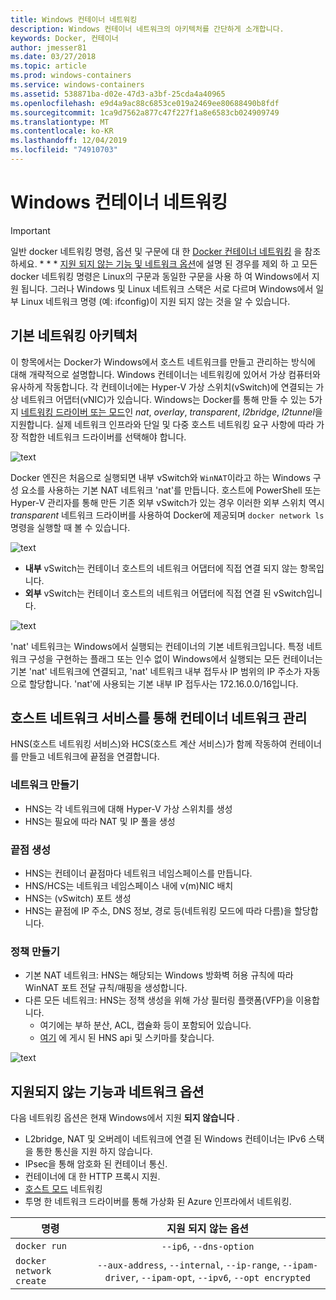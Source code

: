 ```yaml
---
title: Windows 컨테이너 네트워킹
description: Windows 컨테이너 네트워크의 아키텍처를 간단하게 소개합니다.
keywords: Docker, 컨테이너
author: jmesser81
ms.date: 03/27/2018
ms.topic: article
ms.prod: windows-containers
ms.service: windows-containers
ms.assetid: 538871ba-d02e-47d3-a3bf-25cda4a40965
ms.openlocfilehash: e9d4a9ac88c6853ce019a2469ee80688490b8fdf
ms.sourcegitcommit: 1ca9d7562a877c47f227f1a8e6583cb024909749
ms.translationtype: MT
ms.contentlocale: ko-KR
ms.lasthandoff: 12/04/2019
ms.locfileid: "74910703"
---
```

# <a name="windows-container-networking"></a>Windows 컨테이너 네트워킹

>[!IMPORTANT]
>일반 docker 네트워킹 명령, 옵션 및 구문에 대 한 [Docker 컨테이너 네트워킹](https://docs.docker.com/engine/userguide/networking/) 을 참조 하세요. * * * [지원 되지 않는 기능 및 네트워크 옵션](#unsupported-features-and-network-options)에 설명 된 경우를 제외 하 고 모든 docker 네트워킹 명령은 Linux의 구문과 동일한 구문을 사용 하 여 Windows에서 지원 됩니다. 그러나 Windows 및 Linux 네트워크 스택은 서로 다르며 Windows에서 일부 Linux 네트워크 명령 (예: ifconfig)이 지원 되지 않는 것을 알 수 있습니다.

## <a name="basic-networking-architecture"></a>기본 네트워킹 아키텍처

이 항목에서는 Docker가 Windows에서 호스트 네트워크를 만들고 관리하는 방식에 대해 개략적으로 설명합니다. Windows 컨테이너는 네트워킹에 있어서 가상 컴퓨터와 유사하게 작동합니다. 각 컨테이너에는 Hyper-V 가상 스위치(vSwitch)에 연결되는 가상 네트워크 어댑터(vNIC)가 있습니다. Windows는 Docker를 통해 만들 수 있는 5가지 [네트워킹 드라이버 또는 모드](./network-drivers-topologies.md)인 *nat*, *overlay*, *transparent*, *l2bridge*, *l2tunnel*을 지원합니다. 실제 네트워크 인프라와 단일 및 다중 호스트 네트워킹 요구 사항에 따라 가장 적합한 네트워크 드라이버를 선택해야 합니다.

![text](media/windowsnetworkstack-simple.png)

Docker 엔진은 처음으로 실행되면 내부 vSwitch와 `WinNAT`이라고 하는 Windows 구성 요소를 사용하는 기본 NAT 네트워크 'nat'를 만듭니다. 호스트에 PowerShell 또는 Hyper-V 관리자를 통해 만든 기존 외부 vSwitch가 있는 경우 이러한 외부 스위치 역시 *transparent* 네트워크 드라이버를 사용하여 Docker에 제공되며 ``docker network ls`` 명령을 실행할 때 볼 수 있습니다.  

![text](media/docker-network-ls.png)

- **내부** vSwitch는 컨테이너 호스트의 네트워크 어댑터에 직접 연결 되지 않는 항목입니다.
- **외부** vSwitch는 컨테이너 호스트의 네트워크 어댑터에 직접 연결 된 vSwitch입니다.

![text](media/get-vmswitch.png)

'nat' 네트워크는 Windows에서 실행되는 컨테이너의 기본 네트워크입니다. 특정 네트워크 구성을 구현하는 플래그 또는 인수 없이 Windows에서 실행되는 모든 컨테이너는 기본 'nat' 네트워크에 연결되고, 'nat' 네트워크 내부 접두사 IP 범위의 IP 주소가 자동으로 할당합니다. 'nat'에 사용되는 기본 내부 IP 접두사는 172.16.0.0/16입니다. 

## <a name="container-network-management-with-host-network-service"></a>호스트 네트워크 서비스를 통해 컨테이너 네트워크 관리

HNS(호스트 네트워킹 서비스)와 HCS(호스트 계산 서비스)가 함께 작동하여 컨테이너를 만들고 네트워크에 끝점을 연결합니다.

### <a name="network-creation"></a>네트워크 만들기

- HNS는 각 네트워크에 대해 Hyper-V 가상 스위치를 생성
- HNS는 필요에 따라 NAT 및 IP 풀을 생성

### <a name="endpoint-creation"></a>끝점 생성

- HNS는 컨테이너 끝점마다 네트워크 네임스페이스를 만듭니다.
- HNS/HCS는 네트워크 네임스페이스 내에 v(m)NIC 배치
- HNS는 (vSwitch) 포트 생성
- HNS는 끝점에 IP 주소, DNS 정보, 경로 등(네트워킹 모드에 따라 다름)을 할당합니다.

### <a name="policy-creation"></a>정책 만들기

- 기본 NAT 네트워크: HNS는 해당되는 Windows 방화벽 허용 규칙에 따라 WinNAT 포트 전달 규칙/매핑을 생성합니다.
- 다른 모든 네트워크: HNS는 정책 생성을 위해 가상 필터링 플랫폼(VFP)을 이용합니다.
    - 여기에는 부하 분산, ACL, 캡슐화 등이 포함되어 있습니다.
    - [여기](https://docs.microsoft.com/en-us/windows-server/networking/technologies/hcn/hcn-top) 에 게시 된 HNS api 및 스키마를 찾습니다.

![text](media/HNS-Management-Stack.png)

## <a name="unsupported-features-and-network-options"></a>지원되지 않는 기능과 네트워크 옵션

다음 네트워킹 옵션은 현재 Windows에서 지원 **되지 않습니다** .

- L2bridge, NAT 및 오버레이 네트워크에 연결 된 Windows 컨테이너는 IPv6 스택을 통한 통신을 지원 하지 않습니다.
- IPsec을 통해 암호화 된 컨테이너 통신.
- 컨테이너에 대 한 HTTP 프록시 지원.
- [호스트 모드](https://docs.docker.com/ee/ucp/interlock/config/host-mode-networking/) 네트워킹 
- 투명 한 네트워크 드라이버를 통해 가상화 된 Azure 인프라에서 네트워킹.

| 명령        | 지원 되지 않는 옵션   |
|---------------|:--------------------:|
| ``docker run``|   ``--ip6``, ``--dns-option`` |
| ``docker network create``| ``--aux-address``, ``--internal``, ``--ip-range``, ``--ipam-driver``, ``--ipam-opt``, ``--ipv6``, ``--opt encrypted`` |

